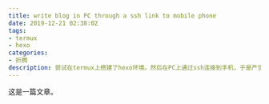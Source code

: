 ```yaml
---
title: write blog in PC through a ssh link to mobile phone
date: 2019-12-21 02:38:02
tags:
- termux
- hexo
categories:
- 折腾
description: 尝试在termux上搭建了hexo环境。然后在PC上通过ssh连接到手机，于是产生了这篇文章。
---
```


这是一篇文章。